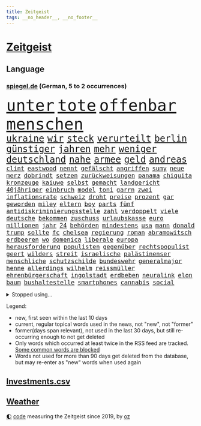 ```yaml
---
title: Zeitgeist
tags: __no_header__, __no_footer__
---
```


# [Zeitgeist](https://oliz.io/zeitgeist/)

## Language

<h3><a href="https://www.spiegel.de" target="_blank">spiegel.de</a> (German, 5 to 2 occurrences)</h3>
<p style="font-family:monospace">
<span style="font-size:32pt"><a href="news_links.html#unter" class="current">unter</a></span>
<span style="font-size:32pt"><a href="news_links.html#tote" class="current">tote</a></span>
<span style="font-size:32pt"><a href="news_links.html#offenbar" class="current">offenbar</a></span>
<span style="font-size:32pt"><a href="news_links.html#menschen" class="current">menschen</a></span>
<br>
<span style="font-size:18pt"><a href="news_links.html#ukraine" class="current">ukraine</a></span>
<span style="font-size:18pt"><a href="news_links.html#wir" class="current">wir</a></span>
<span style="font-size:18pt"><a href="news_links.html#steck" class="new">steck</a></span>
<span style="font-size:18pt"><a href="news_links.html#verurteilt" class="current">verurteilt</a></span>
<span style="font-size:18pt"><a href="news_links.html#berlin" class="current">berlin</a></span>
<span style="font-size:18pt"><a href="news_links.html#günstiger" class="current">günstiger</a></span>
<span style="font-size:18pt"><a href="news_links.html#jahren" class="current">jahren</a></span>
<span style="font-size:18pt"><a href="news_links.html#mehr" class="current">mehr</a></span>
<span style="font-size:18pt"><a href="news_links.html#weniger" class="current">weniger</a></span>
<span style="font-size:18pt"><a href="news_links.html#deutschland" class="current">deutschland</a></span>
<span style="font-size:18pt"><a href="news_links.html#nahe" class="current">nahe</a></span>
<span style="font-size:18pt"><a href="news_links.html#armee" class="current">armee</a></span>
<span style="font-size:18pt"><a href="news_links.html#geld" class="current">geld</a></span>
<span style="font-size:18pt"><a href="news_links.html#andreas" class="current">andreas</a></span>
<br>
<span style="font-size:12pt"><a href="news_links.html#clint" class="new">clint</a></span>
<span style="font-size:12pt"><a href="news_links.html#eastwood" class="current">eastwood</a></span>
<span style="font-size:12pt"><a href="news_links.html#nennt" class="current">nennt</a></span>
<span style="font-size:12pt"><a href="news_links.html#gefälscht" class="current">gefälscht</a></span>
<span style="font-size:12pt"><a href="news_links.html#angriffen" class="current">angriffen</a></span>
<span style="font-size:12pt"><a href="news_links.html#sumy" class="current">sumy</a></span>
<span style="font-size:12pt"><a href="news_links.html#neue" class="current">neue</a></span>
<span style="font-size:12pt"><a href="news_links.html#merz" class="current">merz</a></span>
<span style="font-size:12pt"><a href="news_links.html#dobrindt" class="current">dobrindt</a></span>
<span style="font-size:12pt"><a href="news_links.html#setzen" class="current">setzen</a></span>
<span style="font-size:12pt"><a href="news_links.html#zurückweisungen" class="current">zurückweisungen</a></span>
<span style="font-size:12pt"><a href="news_links.html#panama" class="current">panama</a></span>
<span style="font-size:12pt"><a href="news_links.html#chiquita" class="current">chiquita</a></span>
<span style="font-size:12pt"><a href="news_links.html#kronzeuge" class="new">kronzeuge</a></span>
<span style="font-size:12pt"><a href="news_links.html#kaiuwe" class="current">kaiuwe</a></span>
<span style="font-size:12pt"><a href="news_links.html#selbst" class="current">selbst</a></span>
<span style="font-size:12pt"><a href="news_links.html#gemacht" class="current">gemacht</a></span>
<span style="font-size:12pt"><a href="news_links.html#landgericht" class="current">landgericht</a></span>
<span style="font-size:12pt"><a href="news_links.html#40jähriger" class="new">40jähriger</a></span>
<span style="font-size:12pt"><a href="news_links.html#einbruch" class="current">einbruch</a></span>
<span style="font-size:12pt"><a href="news_links.html#model" class="current">model</a></span>
<span style="font-size:12pt"><a href="news_links.html#toni" class="current">toni</a></span>
<span style="font-size:12pt"><a href="news_links.html#garrn" class="new">garrn</a></span>
<span style="font-size:12pt"><a href="news_links.html#zwei" class="current">zwei</a></span>
<span style="font-size:12pt"><a href="news_links.html#inflationsrate" class="current">inflationsrate</a></span>
<span style="font-size:12pt"><a href="news_links.html#schweiz" class="current">schweiz</a></span>
<span style="font-size:12pt"><a href="news_links.html#droht" class="current">droht</a></span>
<span style="font-size:12pt"><a href="news_links.html#preise" class="current">preise</a></span>
<span style="font-size:12pt"><a href="news_links.html#prozent" class="current">prozent</a></span>
<span style="font-size:12pt"><a href="news_links.html#gar" class="current">gar</a></span>
<span style="font-size:12pt"><a href="news_links.html#geworden" class="current">geworden</a></span>
<span style="font-size:12pt"><a href="news_links.html#miley" class="current">miley</a></span>
<span style="font-size:12pt"><a href="news_links.html#eltern" class="current">eltern</a></span>
<span style="font-size:12pt"><a href="news_links.html#boy" class="current">boy</a></span>
<span style="font-size:12pt"><a href="news_links.html#parts" class="new">parts</a></span>
<span style="font-size:12pt"><a href="news_links.html#fünf" class="current">fünf</a></span>
<span style="font-size:12pt"><a href="news_links.html#antidiskriminierungsstelle" class="new">antidiskriminierungsstelle</a></span>
<span style="font-size:12pt"><a href="news_links.html#zahl" class="current">zahl</a></span>
<span style="font-size:12pt"><a href="news_links.html#verdoppelt" class="current">verdoppelt</a></span>
<span style="font-size:12pt"><a href="news_links.html#viele" class="current">viele</a></span>
<span style="font-size:12pt"><a href="news_links.html#deutsche" class="current">deutsche</a></span>
<span style="font-size:12pt"><a href="news_links.html#bekommen" class="current">bekommen</a></span>
<span style="font-size:12pt"><a href="news_links.html#zuschuss" class="new">zuschuss</a></span>
<span style="font-size:12pt"><a href="news_links.html#urlaubskasse" class="new">urlaubskasse</a></span>
<span style="font-size:12pt"><a href="news_links.html#euro" class="current">euro</a></span>
<span style="font-size:12pt"><a href="news_links.html#millionen" class="current">millionen</a></span>
<span style="font-size:12pt"><a href="news_links.html#jahr" class="current">jahr</a></span>
<span style="font-size:12pt"><a href="news_links.html#24" class="current">24</a></span>
<span style="font-size:12pt"><a href="news_links.html#behörden" class="current">behörden</a></span>
<span style="font-size:12pt"><a href="news_links.html#mindestens" class="current">mindestens</a></span>
<span style="font-size:12pt"><a href="news_links.html#usa" class="current">usa</a></span>
<span style="font-size:12pt"><a href="news_links.html#mann" class="current">mann</a></span>
<span style="font-size:12pt"><a href="news_links.html#donald" class="current">donald</a></span>
<span style="font-size:12pt"><a href="news_links.html#trump" class="current">trump</a></span>
<span style="font-size:12pt"><a href="news_links.html#sollte" class="current">sollte</a></span>
<span style="font-size:12pt"><a href="news_links.html#fc" class="current">fc</a></span>
<span style="font-size:12pt"><a href="news_links.html#chelsea" class="new">chelsea</a></span>
<span style="font-size:12pt"><a href="news_links.html#regierung" class="current">regierung</a></span>
<span style="font-size:12pt"><a href="news_links.html#roman" class="current">roman</a></span>
<span style="font-size:12pt"><a href="news_links.html#abramowitsch" class="new">abramowitsch</a></span>
<span style="font-size:12pt"><a href="news_links.html#erdbeeren" class="current">erdbeeren</a></span>
<span style="font-size:12pt"><a href="news_links.html#wo" class="current">wo</a></span>
<span style="font-size:12pt"><a href="news_links.html#domenica" class="new">domenica</a></span>
<span style="font-size:12pt"><a href="news_links.html#liberale" class="current">liberale</a></span>
<span style="font-size:12pt"><a href="news_links.html#europa" class="current">europa</a></span>
<span style="font-size:12pt"><a href="news_links.html#herausforderung" class="current">herausforderung</a></span>
<span style="font-size:12pt"><a href="news_links.html#populisten" class="current">populisten</a></span>
<span style="font-size:12pt"><a href="news_links.html#gegenüber" class="current">gegenüber</a></span>
<span style="font-size:12pt"><a href="news_links.html#rechtspopulist" class="current">rechtspopulist</a></span>
<span style="font-size:12pt"><a href="news_links.html#geert" class="new">geert</a></span>
<span style="font-size:12pt"><a href="news_links.html#wilders" class="new">wilders</a></span>
<span style="font-size:12pt"><a href="news_links.html#streit" class="current">streit</a></span>
<span style="font-size:12pt"><a href="news_links.html#israelische" class="current">israelische</a></span>
<span style="font-size:12pt"><a href="news_links.html#palästinenser" class="current">palästinenser</a></span>
<span style="font-size:12pt"><a href="news_links.html#menschliche" class="current">menschliche</a></span>
<span style="font-size:12pt"><a href="news_links.html#schutzschilde" class="new">schutzschilde</a></span>
<span style="font-size:12pt"><a href="news_links.html#bundeswehr" class="current">bundeswehr</a></span>
<span style="font-size:12pt"><a href="news_links.html#generalmajor" class="new">generalmajor</a></span>
<span style="font-size:12pt"><a href="news_links.html#henne" class="new">henne</a></span>
<span style="font-size:12pt"><a href="news_links.html#allerdings" class="current">allerdings</a></span>
<span style="font-size:12pt"><a href="news_links.html#wilhelm" class="current">wilhelm</a></span>
<span style="font-size:12pt"><a href="news_links.html#reissmüller" class="new">reissmüller</a></span>
<span style="font-size:12pt"><a href="news_links.html#ehrenbürgerschaft" class="new">ehrenbürgerschaft</a></span>
<span style="font-size:12pt"><a href="news_links.html#ingolstadt" class="current">ingolstadt</a></span>
<span style="font-size:12pt"><a href="news_links.html#erdbeben" class="current">erdbeben</a></span>
<span style="font-size:12pt"><a href="news_links.html#neuralink" class="new">neuralink</a></span>
<span style="font-size:12pt"><a href="news_links.html#elon" class="current">elon</a></span>
<span style="font-size:12pt"><a href="news_links.html#baum" class="current">baum</a></span>
<span style="font-size:12pt"><a href="news_links.html#bushaltestelle" class="current">bushaltestelle</a></span>
<span style="font-size:12pt"><a href="news_links.html#smartphones" class="current">smartphones</a></span>
<span style="font-size:12pt"><a href="news_links.html#cannabis" class="current">cannabis</a></span>
<span style="font-size:12pt"><a href="news_links.html#social" class="current">social</a></span>
</p>
<details>
<summary>Stopped using...</summary>
<p class="former" style="font-size:12pt">
pause(1686) erneute(1685) fliegen(1685) maria(1685) küste(1684) verstorbenen(1684) präsentieren(1683) 6(1682) enorm(1682) krank(1682) schnelle(1682) 75(1681) aufsehen(1681) boot(1681) gerettet(1681) philippinen(1681) trend(1681) verschiedene(1681) aufgerufen(1680) flüge(1680) verschiebt(1680) versorgt(1680) 35(1679) elfmeter(1679) folgte(1679) führende(1679) paul(1679) profitiert(1679) vergewaltigt(1679) betreiber(1678) düsseldorf(1678) fahrzeug(1678) kleiner(1678) lisa(1678) länge(1678) längere(1678) tests(1678) verlust(1678) außer(1677) beschimpft(1677) veranstaltung(1677) sicherheitskräfte(1676) still(1676) trauer(1676) versteigert(1676) 32(1675) begründung(1675) demonstrationen(1675) kritische(1675) schien(1675) thüringen(1675) afrika(1674) erwartungen(1674) nahezu(1674) philipp(1674) schwierigkeiten(1674) arbeitnehmer(1673) blieben(1673) durchsetzen(1673) gehören(1673) gestoßen(1673) hoher(1673) strengere(1673) vorsitzenden(1673) wirtschaftsminister(1673) arbeitgeber(1672) zinsen(1672) erkrankt(1671) schauen(1671) see(1671) demokratische(1670) gründen(1670) jüngere(1670) siegen(1670) zugelassen(1670) ii(1669) italienischen(1669) förderung(1668) geklärt(1668) kontakte(1668) null(1668) schicken(1668) öl(1668) unterstützer(1667) wiederholt(1667) aufgenommen(1666) stammt(1666) vw(1666) abgebrochen(1665) bezahlen(1665) mode(1664) vieles(1664) warm(1664) schnitt(1663) form(1662) globale(1662) pkw(1662) bundesgerichtshof(1661) insassen(1657) sichert(1657) politikerin(1656) informiert(1655) abstieg(1653) gelandet(1650) retter(1650) gehörte(1648) möglichkeiten(1648) hinweis(1646) provoziert(1646) stress(1645) geborgen(1644) teuren(1629) drohne(1626) rache(1619) einfache(1613) carlos(1537) politikern(1513) cup(1401) ausgefallen(1390) 700(1373) kuriose(1373) haushalt(1353) tiger(1330) fachkräfte(1315) volksverhetzung(1300) mond(1299) schülerin(1283) gestört(1282) seltene(1264) innenministerin(1259) verabschieden(1252) klappt(1242) weiten(1234) schwieriger(1218) afrikanischen(1199) aufhören(1189) ankommt(1159) flüchten(1149) günstige(1146) heiß(1110) sylt(1090) zufrieden(1078) stockholm(1074) sprung(1070) thüringens(1060) spitzt(1057) verzeichnet(1042) landwirtschaft(1038) notruf(1020) island(1017) franz(994) kriminalität(974) männliche(945) erfüllen(935) aussichten(913) vulkan(882) überschritten(880) zehnte(870) gegründet(866) fahnder(865) day(863) alcaraz(843) dennis(823) wahlsieger(819) attackieren(815) darmstadt(811) gedanken(809) anlagen(798) laden(794) handelte(793) beeinflussen(791) optionen(787) dringen(783) genaue(783) umsetzen(781) glas(777) getrieben(753) urlauber(748) court(746) spaniens(739) genießen(736) ereignis(734) iphones(729) bekennt(718) zahlungen(708) budget(706) unterschied(706) fußballem(688) benachteiligt(683) desaster(671) stockt(670) froh(658) torwart(653) stoppte(649) dauerte(640) ausnahmezustand(639) betrogen(635) prägen(633) sperre(630) goldenen(625) uswahl(617) verspottet(609) belästigt(602) überraschte(598) expertin(591) 85(586) hinterlässt(583) 2035(581) kritischen(579) beteiligung(570) bestätigte(568) damaskus(563) demonstration(563) abschiebung(554) häftlinge(553) positioniert(551) perry(550) mangelt(549) einschnitte(546) gestritten(537) indischen(523) taugt(523) gesichter(522) bedrängnis(521) dubai(520) befand(518) offensichtlich(518) unwahrscheinlich(518) zeitalter(514) vergleichsweise(513) zuversichtlich(513) umfangreiche(503) behandlung(502) rammte(498) athen(497) anthony(494) wofür(486) passagier(483) wunder(481) ausgang(480) lily(477) minus(477) satelliten(475) ball(469) sophie(467) macher(465) pferd(460) minderjährigen(459) verbringen(456) solches(453) fragte(451) mallorca(449) klette(447) zoo(446) jenseits(442) rechtslage(442) sechste(441) schülerinnen(435) dominiert(434) märkte(433) hochstapler(431) fehlern(430) stammen(428) internen(426) plastik(425) vizepräsident(424) fastfoodkette(421) jeff(421) pogačar(421) tadej(421) koch(420) kürze(420) flüchtlingen(418) boss(416) messen(413) rechtsradikale(411) parlaments(409) unseres(407) fangen(406) 44(403) heimatland(400) milliardäre(400) unzulässig(399) versuchter(390) loben(389) parteispitze(387) norwegische(382) jessica(381) amtsträger(377) prognosen(375) polarisiert(371) arbeitslosigkeit(369) 46(367) besitzt(367) kugeln(367) ego(366) beirut(363) vogelgrippe(361) stiegen(358) palästinensern(356) regierungspartei(352) robin(352) dresdner(351) reynolds(348) glaubte(346) kollegin(344) 200000(343) anfangs(343) münchens(343) jubelt(338) sorgten(335) seltenen(333) kamala(330) bewahrt(327) vermummte(326) atem(325) wachsende(325) brat(323) feuert(323) homeoffice(318) telefon(316) verfehlt(315) vergewaltigte(315) ran(312) oberfläche(311) indiens(310) anruf(308) lebenden(307) zerstörten(307) auszugeben(306) neudelhi(305) zugunsten(304) überprüft(304) 38jährige(303) geschah(301) simone(301) zweijähriger(301) abbrechen(300) trauma(300) inlandsgeheimdienst(298) grafiken(297) tanzte(295) zukommt(294) merken(293) elbe(292) friedliche(292) potenzielle(292) sparprogramm(291) brutalität(289) dir(289) änderung(289) personalie(287) buchen(283) frontal(283) klappen(283) vermächtnis(283) riese(281) sitzung(281) status(278) 2028(277) konjunkturflaute(275) kunstwerke(274) japans(273) senden(273) todesfälle(273) verlusten(271) entlassungen(270) satiriker(269) berufliche(268) filialen(266) abbau(265) daniela(265) ozempic(265) kurzzeitig(264) nick(264) portugals(264) ifoinstituts(262) rohstoffen(259) verbannt(259) container(256) aachen(255) stromversorgung(255) bundestagswahlkampf(252) 94(251) osaka(249) wolfsburger(248) aleksandar(247) pakistanischen(247) thriller(247) energiepreise(245) ratlos(245) heidi(244) recherchen(243) teuersten(240) februar(238) manipuliert(237) pflichten(237) quarterback(237) spö(236) udo(236) ehre(235) beschossen(232) geringe(232) lkwfahrer(232) bezos(230) aston(229) fluten(228) night(228) diktators(227) mächtigste(226) generationen(221) umdenken(220) fortuna(218) t(217) schwerste(215) aussterben(214) sam(214) green(213) voraussichtlich(213) klimaaktivistin(212) armen(211) aufrüstung(211) eindringlich(209) panikattacken(209) seltsames(209) identifizieren(208) ukrainepolitik(207) gerd(205) ersetzen(204) göttingen(204) downsyndrom(203) amerikanischer(201) meteorologen(201) gemeinsamer(200) beliebter(199) designierten(198) mussolini(196) 72(195) fatal(194) odessa(194) abseits(192) gesänge(192) schachwelt(192) wehrpflicht(192) lakers(191) personalien(191) chatbot(188) ungebremst(188) runden(187) bürgerkriegsland(186) lucas(186) trumpberater(186) ikone(185) alpin(184) ski(184) skisport(184) smartwatch(183) fähre(181) sexismus(181) postet(180) elektronische(179) deckt(178) demontiert(178) feministische(178) gefahndet(178) satt(178) young(178) 2012(177) potenziellen(177) überfallen(177) verabreicht(176) australiens(174) behandeln(174) uskongress(174) trotzt(173) zwingen(173) kurioses(172) nutzung(172) rituale(172) vorsorgen(172) getrübt(169) unis(169) arbeitsgericht(168) erinnerte(168) südkoreas(168) wertvoll(168) gewinnerin(167) kassen(166) ministerien(166) schnellstmöglich(166) slalom(165) disziplin(164) accounts(163) millionenhöhe(163) säuglinge(163) anfing(161) beatrix(161) wohlhabenden(161) zehntausenden(160) 250000(159) spielraum(157) zugeständnisse(157) 116(156) toxische(156) mandat(155) serena(155) conor(154) günstiges(154) unterfranken(154) wissenschaftlern(154) äußeres(154) üppig(154) heimniederlage(153) pentagon(153) pentagonchef(153) reallöhne(153) rücklagen(153) strich(152) ordnung(151) radikaler(151) sbahn(151) bußgelder(150) nachnamen(150) zurückgegeben(150) aufzugeben(149) kollidierte(149) kriegsrecht(149) mineralien(149) sukyeol(149) yoon(149) bedeckt(148) referendariat(148) unabhängig(148) überraschungen(148) mache(146) pflegekraft(146) scheibe(146) ungewisse(146) chaotische(145) engen(145) abschneiden(144) katy(144) venezolanische(144) vision(144) wirtschaftsministerium(144) niederzulegen(143) abwenden(142) schülern(142) siegel(142) gesundheitssystem(141) rücknahme(140) griffen(139) halbinsel(139) ämter(139) männlicher(138) pfarrer(138) fürchteten(137) 32jährige(134) geleitet(134) ökostrom(134) sehnen(133) charli(132) xcx(132) hinsicht(131) kauflaune(131) bewaffneten(130) meiden(130) ward(129) wohnort(129) abgasvorschriften(128) baubranche(128) einführung(128) privater(128) republikanische(128) angezogen(126) dončić(126) luka(126) urheber(126) 113(125) bluttat(125) diverse(125) kapern(125) panda(125) schönheit(125) besitzern(124) slowene(124) santa(123) wochenlangem(123) bestens(122) gewicht(122) handelsschiff(122) sicherheitsvorkehrungen(122) spdmann(122) versöhnlich(122) votiert(122) vučić(122) lieferdienste(120) stromkosten(120) vornamen(120) eifel(119) erhältlich(119) linker(119) gewohnheiten(118) regierte(118) spanischer(118) stellvertreter(118) thüringischen(118) veränderungen(118) abgenickt(117) gräueltaten(117) ältester(117) beisetzung(116) kampfgeist(116) rbb(116) 41jährige(115) bombe(115) explodierten(115) übers(115) atomkraftwerk(114) inne(114) milliardenschulden(114) pulver(114) zeige(114) pakistanische(113) unglücksursache(113) chile(112) handschlag(112) pflegekräfte(112) republikanischen(112) verhaftung(112) importverbot(111) stört(111) sauer(110) aufbau(109) ber(109) ebene(109) hadern(109) medwedew(109) verkleidet(109) chilenischen(108) dunkel(108) firewall(108) sogenannter(108) woods(108) 34jährige(107) renoviert(107) statistischem(107) vorzugehen(107) wahlausgang(107) angefeindet(106) annexion(106) gefechten(106) misstrauensvotum(106) notenbank(106) vorort(105) fa(104) überraschungserfolg(104) chemikalien(103) lea(103) vorwand(103) abbas(102) tanzt(102) spiels(101) user(101) wohnmobil(100) boykottiert(99) rückgängig(99) teilten(99) 1979(98) laptop(98) revolutionieren(96) travis(96) gelaufen(95) rechtfertigen(95) anwesenden(94) barcelonas(94) may(94) saale(94) 33jährige(93) dekrete(93) verdanken(93) publik(92) massenpanik(91) theo(91) zwanziger(91) managerin(90) nützt(90) südasien(90) arbeitslosen(89) detroit(89) entscheidender(89) niro(89) pistons(89) usamerikanischen(89) winkel(89) zapfenstreich(89) autofahren(88) hannah(88) klaffen(88) koalas(88) niedrigere(88) schranken(88) aktuelles(87) chats(87) furore(87) geschmäht(87) löscharbeiten(87) personelle(87) poettinger(87) rathaus(87) senders(87) spiegelblog(87) teslaaktien(87) wissenschaftliche(87) gläubiger(86) salvador(86) tüfteln(86) übergangspräsident(86) bündnisse(85) formstarken(85) gemälde(85) graham(85) kultursenator(85) quartalszahlen(85) rechtsanwalt(85) cduparteitag(84) listet(84) jazz(83) kernfusion(83) santos(83) usaid(83) altman(82) parasportler(82) perth(82) usrichter(82) 235(81) entwickelten(81) herauszufinden(81) leichnam(81) schiller(81) stromnetz(81) vergangenem(81) vermutete(81) übernahmepläne(81) albanese(80) trumpzölle(80) 66(79) experiment(79) längerer(79) notfallmaßnahme(79) personengruppe(79) saisonende(79) trophäe(79) verbraucherschutz(79) kontrollverlust(78) osbourne(78) ozzy(78) sabbath(78) unterscheiden(78) 86jährige(77) berges(77) bullshit(77) gesundheitlicher(77) haller(77) heino(77) plakatkampagne(77) rotgrüner(77) vogelgrippevirus(77) zimmermann(77) absitzen(76) austria(76) esa(76) iberische(76) inside(76) negativ(76) wahlbeteiligung(76) brandstiftung(75) crow(75) grenzregion(75) hündin(75) sheryl(75) tschernobyl(75) zusammenhänge(75) antibiotika(74) ausgerastet(74) bio(74) fiat(74) genugtuung(74) iranisches(74) ulrich(74) verbinden(74) alan(73) christiane(73) friedensabkommen(73) gestärkt(73) interessenkonflikte(73) klischees(73) onlinehändler(73) werdende(73) 21jähriger(72) abgehängt(72) bitter(72) gelogen(72) unfreiwillig(72) wolkenkratzer(72) 4000(71) barbara(71) bürgerschaftswahl(71) kotropfen(71) supreme(71) vermehrt(71) verwendete(71) 31jährige(70) ausrücken(70) bundesinnenministerin(70) drogerie(70) kartenzahlungen(70) laufstegen(70) momenten(70) unfähig(70) usvizepräsidenten(70) wahrscheinlichste(70) buschbrände(69) fällig(69) gesungen(69) grafschaft(69) nordamerikas(69) kooperieren(68) sicherheitsgarantien(68) ukrainedeal(68) unparteiische(68) verarscht(68) basketball(67) unschuld(67) wahlkreis(67) zwischendurch(67) müht(66) helfern(65) kompromisse(65) libanesischen(65) schlupfloch(65) spendenaffäre(65) tvinterview(65) weißer(65) amtsmissbrauchs(64) benötige(64) hildesheim(64) spirit(64) umgesiedelt(64) kellerduell(63) kulturkampf(63) lorenzo(63) waldbrand(63) abstiegskandidat(62) mindestlohns(62) rohstoffabkommen(62) sbahnsurfen(62) teuerungsrate(62) übergewicht(62) bestrebungen(61) dokuserie(61) dsv(61) gegnerische(61) kommentaren(61) regierungsbündnis(61) rütteln(61) baerbocks(60) behördenchef(60) benito(60) diplomatischer(60) gerätselt(60) neugeborenen(60) 1860(59) beerdigt(59) bosnienherzegowina(59) glücklichen(59) liberal(59) steuerbehörde(59) säumen(59) trinkgeld(59) trinkgelddebatte(59) tschentscher(59) voraussetzungen(59) benn(58) charterflug(58) eubank(58) handelsminister(58) neil(58) parlamenten(58) verpflichtungen(58) verstummt(58) benannt(57) crystal(57) dodik(57) eautohersteller(57) einzelfall(57) fußballkarriere(57) hochrangige(57) milorad(57) palace(57) republika(57) serbenführer(57) starkregen(57) wahlrecht(57) ackerland(56) annette(56) atemnot(56) batic(56) eiskellermord(56) installiert(56) intrigen(56) schrott(56) teufel(56) abschalten(55) amokfahrt(55) anndorit(55) brisbane(55) selbstvermarktung(55) sunnitischen(55) verkehrstote(55) behindert(54) kreuzberg(54) lindenberg(54) prominent(54) schwächer(54) schwärmen(54) sicherheitsbedenken(54) statistiken(54) trainerin(54) wagenknechts(54) cave(53) denkmal(53) dissidenten(53) festgelegte(53) grundlegend(53) mathieu(53) morales(53) schönebeck(53) verstehe(53) handhabung(52) linda(52) seinerzeit(52) feindlichen(51) ghanaische(51) pässe(51) satte(51) tüv(51) assistenten(50) beschränkter(50) big(50) campingplätze(50) desolates(50) haftung(50) mittags(50) angetrieben(49) drusen(49) flüchtlingsunterkunft(49) getäuscht(49) vormachtstellung(49) serbische(48) angestaut(47) erkelenz(47) synagoge(47) zweijährige(47) usbundesrichter(46) abschiebehaft(45) afdabgeordnete(45) einzigen(45) glückliches(45) klägerin(45) nullnummer(45) programmdirektorin(45) vermisster(45) aufgeregt(44) comingout(44) linksradikalen(44) spielzeug(44) waschen(44) brodelt(43) gefüllt(43) knast(43) stade(43) strohmann(43) tarnkappenjets(43) einberufen(42) lebenslangen(42) songwriterin(42) tennessee(42) alqaida(41) bulli(41) englands(41) gera(41) geschieht(41) konfrontation(41) letztlich(41) ostern(41) regelverstoß(41) würdigten(41) autozulieferer(40) bands(40) diebstahls(40) ernennt(40) hauseigene(40) hurricane(40) sanders(40) shanghai(40) vollwaschmittel(40) waschmittel(40) bewiesen(39) bürgermeisters(39) geburtenrate(39) klassische(39) lauert(39) ottawa(39) perfiden(39) zulieferer(39) 23jähriger(38) 61(38) amtsinhaber(38) amtskollege(38) broadwayrekord(38) gwyneth(38) martialischen(38) paltrow(38) privatsphäre(38) regelt(38) dfbpräsidenten(37) elektrowende(37) exklusivität(37) heilende(37) klubbesitzer(37) michigan(37) moschee(37) stich(37) stocken(37) tourismus(37) verschiebungen(37) wiz(37) zelt(37) zerschlägt(37) alexandra(36) anreisen(36) bananenschalen(36) einlässt(36) feierstunde(36) geschäftsführend(36) hüpfen(36) katharina(36) mobilfunk(36) parkplätze(36) peinlichen(36) personellen(36) südbaden(36) viertgrößte(36) vorschlägen(36) ablaufen(35) dfbelf(35) karrieren(35) my(35) begriffe(34) gleichermaßen(34) hospital(34) kindersterblichkeit(34) palma(34) trennte(34) veneers(34) verknallt(34) hood(33) parteigründerin(33) rebellieren(33) revolutioniert(33) riskanten(33) stadtparlament(33) valerie(33) wiedergewählt(33) woke(33) atomabkommen(32) kassieren(32) korrespondent(32) nationalspielerinnen(32) rhein(32) schärfster(32) tische(32) verprellt(32) zweijährigen(32) angeht(31) chat(31) festnehmen(31) funkstille(31) klang(31) psychologische(31) türmer(31) abflug(30) abwehrspieler(30) ausgesperrt(30) entstehung(30) geschäftsklimaindex(30) ifogeschäftsklimaindex(30) releasedatum(30) zeilen(30) zufriedener(30) besitzen(29) dortigen(29) einstellungen(29) inlandsgeheimdienstchef(29) korruptionsvorwürfe(29) skelett(29) usern(29) überschwemmt(29) überwiegend(29) bediente(28) car(28) parken(28) verursachen(28) europapokalplätzen(27) misstrauen(27) rasches(27) spieltage(27) steuerhinterziehung(27) waldes(27) irgendwo(26) maggiore(26) schämen(26) mischen(25) schwerwiegende(25) vielerlei(25) westerwald(25) zugzwang(25) ausweis(24) geisterfahrer(24) hitserie(24) kallas(24) kartenzahlung(24) neiman(24) schinbetchef(24) stadiondach(24) wisconsin(24) eindeutige(23) funktion(23) norddeutsche(23) schwankungen(23) trainerstab(23) bushido(22) gabriel(22) grübeln(22) hörer(22) jungtiere(22) kamikazedrohnen(22) monarchen(22) versace(22) blinde(21) boxweltmeisterin(21) festnimmt(21) fröhlich(21) kiesewetter(21) nacheinander(21) rechtzeitiges(21) strauß(21) strengeren(21) veruntreuung(21) wanderte(21) 89jährige(20) argentinischen(20) einschreiten(20) fame(20) gotteskrieger(20) leichtes(20) malta(20) radrennen(20) schlagzeile(20) abgerissen(19) ausgeräumt(19) bescheren(19) brote(19) hindernis(19) klitschko(19) psychotherapeut(19) betreuungsplatz(18) gemein(18) inkrafttreten(18) inszenierten(18) lerne(18) rassismusvorwürfe(18) testet(18) elche(17) festgesetzt(17) lieblingsgericht(17) morgan(17) aufnahme(16) fernost(16) leipzigs(16) steuerbefreiung(16) thüringerin(16) ubahn(16) unoflüchtlingen(16) vergebung(16) waisen(16) walk(16) zurückschlagen(16) überresten(16) 21jährigen(15) arbeite(15) disco(15) diszipliniert(15) dünne(15) erfassen(15) ketten(15) quereinsteiger(15) speed(15) cafés(14) flüchtig(14) jill(14) kindliche(14) liebling(14) vollstreckt(14) abgelegt(13) abschiebepraxis(13) gehirnerschütterung(13) kees(13) kurios(13) lästert(13) operative(13) poel(13) polizeischüssen(13) safe(13) wonderen(13) 1998(12) bandenmitglieder(12) beweismittel(12) coachellaauftritt(12) schwieriges(12) spült(12) trittau(12) evangelischen(11) tatorts(11) verschleierung(11)
</p>
</details>
<p>Legend:
<ul>
<li><span class="new">new</span>, first seen within the last 10 days</li>
<li><span class="current">current</span>, regular topical words used in the news, not "new", not "former"</li>
<li><span class="former">former(days span relevant)</span>, not used in the last 30 days, but still re-occurring enough to not get deleted</li>
<li>Only words which occurred at least twice in the RSS feed are tracked. <a href="language/filters.py">Some common words are blocked</a></li>
<li>Words not used for more than 90 days get deleted from the database, but may re-enter as "new" words when used again</li>
</ul>
</p>

## [Investments](investments.html)[.csv](investments.csv)

## [Weather](weather.html)

<footer>
<a href="javascript:toggleTheme()" class="nav">🌓</a>
<a href="https://github.com/ooz/zeitgeist">code</a> measuring the Zeitgeist since 2019, by <a href="https://oliz.io">oz</a>
</footer>

